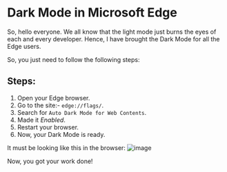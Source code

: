 # Dark Mode in Microsoft Edge
So, hello everyone. We all know that the light mode just burns the eyes of each and every developer. Hence, I have brought the Dark Mode for all the Edge users.

So, you just need to follow the following steps:

## Steps:
1. Open your Edge browser.
2. Go to the site:- `edge://flags/`.
3. Search for `Auto Dark Mode for Web Contents`.
4. Made it *Enabled*.
5. Restart your browser.
6. Now, your Dark Mode is ready.

It must be looking like this in the browser:
![image](https://user-images.githubusercontent.com/77664529/166961777-c2b22d2c-2e17-43e8-aa2f-3e357cdc28a3.png)

Now, you got your work done!
